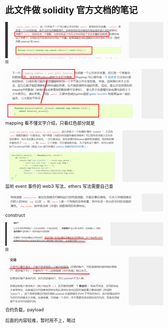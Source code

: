 # 此文件做 solidity 官方文档的笔记

![](./img/2022-03-07-09-26-37.png)  
lll

![](./img/2022-03-07-09-31-45.png)  
mapping 看不懂文字介绍，只看红色部分就是

![](./img/2022-03-07-09-34-11.png)  
监听 event 事件的 web3 写法，ethers 写法需要自己查

![](./img/2022-03-07-09-35-38.png)  
construct

![](./img/2022-03-07-09-46-51.png)  
lll

![](./img/2022-03-07-10-00-10.png)  
合约负载，payload

后面的内容较难，暂时用不上，略过
